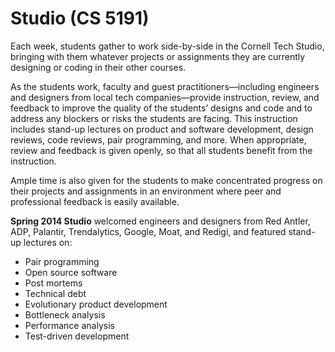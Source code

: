 # Studio (CS 5191)

Each week, students gather to work side-by-side in the Cornell Tech Studio, bringing with them whatever projects or assignments they are currently designing or coding in their other courses.

As the students work, faculty and guest practitioners—including engineers and designers from local tech companies—provide instruction, review, and feedback to improve the quality of the students’ designs and code and to address any blockers or risks the students are facing. This instruction includes stand-up lectures on product and software development, design reviews, code reviews, pair programming, and more. When appropriate, review and feedback is given openly, so that all students benefit from the instruction. 

Ample time is also given for the students to make concentrated progress on their projects and assignments in an environment where peer and professional feedback is easily available.

**Spring 2014 Studio** welcomed engineers and designers from Red Antler, ADP, Palantir, Trendalytics, Google, Moat, and Redigi, and featured stand-up lectures on:
* Pair programming
* Open source software
* Post mortems
* Technical debt
* Evolutionary product development
* Bottleneck analysis
* Performance analysis
* Test-driven development
